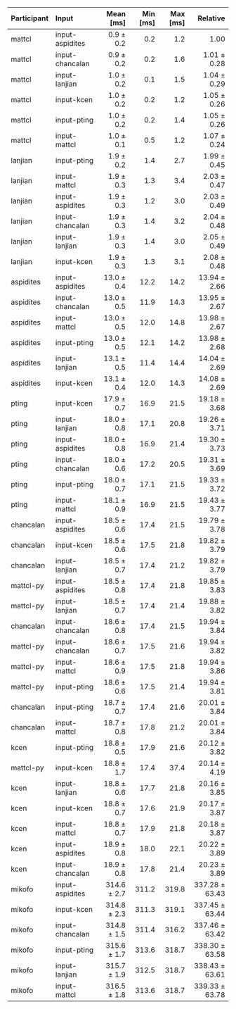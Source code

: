 | Participant | Input | Mean [ms] | Min [ms] | Max [ms] | Relative |
|:---|:---|---:|---:|---:|---:|
| mattcl | input-aspidites | 0.9 ± 0.2 | 0.2 | 1.2 | 1.00 |
| mattcl | input-chancalan | 0.9 ± 0.2 | 0.2 | 1.6 | 1.01 ± 0.28 |
| mattcl | input-lanjian | 1.0 ± 0.2 | 0.1 | 1.5 | 1.04 ± 0.29 |
| mattcl | input-kcen | 1.0 ± 0.2 | 0.2 | 1.2 | 1.05 ± 0.26 |
| mattcl | input-pting | 1.0 ± 0.2 | 0.2 | 1.4 | 1.05 ± 0.26 |
| mattcl | input-mattcl | 1.0 ± 0.1 | 0.5 | 1.2 | 1.07 ± 0.24 |
| lanjian | input-pting | 1.9 ± 0.2 | 1.4 | 2.7 | 1.99 ± 0.45 |
| lanjian | input-mattcl | 1.9 ± 0.3 | 1.3 | 3.4 | 2.03 ± 0.47 |
| lanjian | input-aspidites | 1.9 ± 0.3 | 1.2 | 3.0 | 2.03 ± 0.49 |
| lanjian | input-chancalan | 1.9 ± 0.3 | 1.4 | 3.2 | 2.04 ± 0.48 |
| lanjian | input-lanjian | 1.9 ± 0.3 | 1.4 | 3.0 | 2.05 ± 0.49 |
| lanjian | input-kcen | 1.9 ± 0.3 | 1.3 | 3.1 | 2.08 ± 0.48 |
| aspidites | input-aspidites | 13.0 ± 0.4 | 12.2 | 14.2 | 13.94 ± 2.66 |
| aspidites | input-chancalan | 13.0 ± 0.5 | 11.9 | 14.3 | 13.95 ± 2.67 |
| aspidites | input-mattcl | 13.0 ± 0.5 | 12.0 | 14.8 | 13.98 ± 2.67 |
| aspidites | input-pting | 13.0 ± 0.5 | 12.1 | 14.2 | 13.98 ± 2.68 |
| aspidites | input-lanjian | 13.1 ± 0.5 | 11.4 | 14.4 | 14.04 ± 2.69 |
| aspidites | input-kcen | 13.1 ± 0.4 | 12.0 | 14.3 | 14.08 ± 2.69 |
| pting | input-kcen | 17.9 ± 0.7 | 16.9 | 21.5 | 19.18 ± 3.68 |
| pting | input-lanjian | 18.0 ± 0.8 | 17.1 | 20.8 | 19.26 ± 3.71 |
| pting | input-aspidites | 18.0 ± 0.8 | 16.9 | 21.4 | 19.30 ± 3.73 |
| pting | input-chancalan | 18.0 ± 0.6 | 17.2 | 20.5 | 19.31 ± 3.69 |
| pting | input-pting | 18.0 ± 0.7 | 17.1 | 21.5 | 19.33 ± 3.72 |
| pting | input-mattcl | 18.1 ± 0.9 | 16.9 | 21.5 | 19.43 ± 3.77 |
| chancalan | input-aspidites | 18.5 ± 0.6 | 17.4 | 21.5 | 19.79 ± 3.78 |
| chancalan | input-kcen | 18.5 ± 0.6 | 17.5 | 21.8 | 19.82 ± 3.79 |
| chancalan | input-lanjian | 18.5 ± 0.7 | 17.4 | 21.2 | 19.82 ± 3.79 |
| mattcl-py | input-aspidites | 18.5 ± 0.8 | 17.4 | 21.8 | 19.85 ± 3.83 |
| mattcl-py | input-lanjian | 18.5 ± 0.7 | 17.4 | 21.4 | 19.88 ± 3.82 |
| chancalan | input-chancalan | 18.6 ± 0.8 | 17.4 | 21.5 | 19.94 ± 3.84 |
| mattcl-py | input-chancalan | 18.6 ± 0.7 | 17.5 | 21.6 | 19.94 ± 3.82 |
| mattcl-py | input-mattcl | 18.6 ± 0.9 | 17.5 | 21.8 | 19.94 ± 3.86 |
| mattcl-py | input-pting | 18.6 ± 0.6 | 17.5 | 21.4 | 19.94 ± 3.81 |
| chancalan | input-pting | 18.7 ± 0.7 | 17.4 | 21.6 | 20.01 ± 3.84 |
| chancalan | input-mattcl | 18.7 ± 0.8 | 17.8 | 21.2 | 20.01 ± 3.84 |
| kcen | input-pting | 18.8 ± 0.5 | 17.9 | 21.6 | 20.12 ± 3.82 |
| mattcl-py | input-kcen | 18.8 ± 1.7 | 17.4 | 37.4 | 20.14 ± 4.19 |
| kcen | input-lanjian | 18.8 ± 0.6 | 17.7 | 21.8 | 20.16 ± 3.85 |
| kcen | input-kcen | 18.8 ± 0.7 | 17.6 | 21.9 | 20.17 ± 3.87 |
| kcen | input-mattcl | 18.8 ± 0.7 | 17.9 | 21.8 | 20.18 ± 3.87 |
| kcen | input-aspidites | 18.9 ± 0.8 | 18.0 | 22.1 | 20.22 ± 3.89 |
| kcen | input-chancalan | 18.9 ± 0.8 | 17.8 | 21.4 | 20.23 ± 3.89 |
| mikofo | input-aspidites | 314.6 ± 2.7 | 311.2 | 319.8 | 337.28 ± 63.43 |
| mikofo | input-kcen | 314.8 ± 2.3 | 311.3 | 319.1 | 337.45 ± 63.44 |
| mikofo | input-chancalan | 314.8 ± 1.5 | 311.4 | 316.2 | 337.46 ± 63.42 |
| mikofo | input-pting | 315.6 ± 1.7 | 313.6 | 318.7 | 338.30 ± 63.58 |
| mikofo | input-lanjian | 315.7 ± 1.9 | 312.5 | 318.7 | 338.43 ± 63.61 |
| mikofo | input-mattcl | 316.5 ± 1.8 | 313.6 | 318.7 | 339.33 ± 63.78 |
